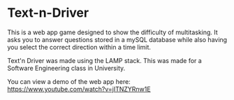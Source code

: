 # Text-n-Driver

This is a web app game designed to show the difficulty of multitasking. It asks you to answer questions stored in a mySQL database while also having you select the correct direction within a time limit.

Text'n Driver was made using the LAMP stack. This was made for a Software Engineering class in University.

You can view a demo of the web app here: https://www.youtube.com/watch?v=jITNZYRnw1E